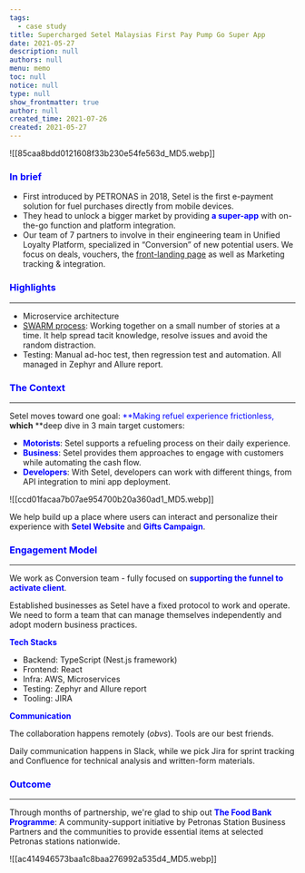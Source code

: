 ```yaml
---
tags: 
  - case study
title: Supercharged Setel Malaysias First Pay Pump Go Super App
date: 2021-05-27
description: null
authors: null
menu: memo
toc: null
notice: null
type: null
show_frontmatter: true
author: null
created_time: 2021-07-26
created: 2021-05-27
---
```


![[85caa8bdd0121608f33b230e54fe563d_MD5.webp]]

### <span style='color:blue'>In brief</span>

* First introduced by PETRONAS in 2018, Setel is the first e-payment solution for fuel purchases directly from mobile devices.
* They head to unlock a bigger market by providing <span style='color:blue'>**a super-app**</span> with on-the-go function and platform integration.
* Our team of 7 partners to involve in their engineering team in Unified Loyalty Platform, specialized in “Conversion” of new potential users. We focus on deals, vouchers, the [front-landing page](https://www.setel.com/) as well as Marketing tracking & integration.

### <span style='color:blue'>Highlights</span>

---

<!-- column_list 8bea7baf-219e-4c87-a823-45768b0fa015 -->

<!-- column a9d8f743-cdec-499f-8888-8c3890ec7db9 -->

* Microservice architecture
* [SWARM process](https://open.nytimes.com/scrum-swarm-sprint-how-to-take-the-agile-process-and-make-it-your-own-b6416793ff7e): Working together on a small number of stories at a time. It help spread tacit knowledge, resolve issues and avoid the random distraction.
* Testing: Manual ad-hoc test, then regression test and automation. All managed in Zephyr and Allure report.

<!-- column fe9baf85-c691-40d2-aeca-6e027b12010d -->


### <span style='color:blue'>The Context</span>

---

<!-- column_list 98f5ac43-3489-4b39-8e4b-eda74a35cce0 -->

<!-- column 512c01ef-806c-44e4-b4cb-7cb3c5fe6676 -->

Setel moves toward one goal: <span style='color:blue'>**Making refuel experience frictionless, **</span>which<span style='color:blue'>** **</span>deep dive in 3 main target customers:

* <span style='color:blue'>**Motorists**</span>: Setel supports a refueling process on their daily experience. 
* <span style='color:blue'>**Business**</span>: Setel provides them approaches to engage with customers while automating the cash flow.
* <span style='color:blue'>**Developers**</span>: With Setel, developers can work with different things, from API integration to mini app deployment. 

<!-- column f5836528-3759-4ce4-8ce5-cbb13819cec2 -->

![[ccd01facaa7b07ae954700b20a360ad1_MD5.webp]]

We help build up a place where users can interact and personalize their experience with <span style='color:blue'>**Setel Website**</span> and <span style='color:blue'>**Gifts Campaign**</span>.


### <span style='color:blue'>**Engagement Model**</span>

---

We work as Conversion team - fully focused on <span style='color:blue'>**supporting the funnel to activate client**</span>.

Established businesses as Setel have a fixed protocol to work and operate. We need to form a team that can manage themselves independently and adopt modern business practices. 


<!-- column_list 9fbbdc34-47ac-4799-9537-ec28d84858f0 -->

<!-- column 15c665d6-4329-4e0e-978c-fcf860e535b5 -->

<span style='color:blue'>**Tech Stacks**</span>

* Backend: TypeScript (Nest.js framework)
* Frontend: React
* Infra: AWS, Microservices
* Testing: Zephyr and Allure report
* Tooling: JIRA

<!-- column 76190bcc-d7dc-4530-bb65-fbd4687403dd -->

<span style='color:blue'>**Communication**</span>

The collaboration happens remotely (*obvs*). Tools are our best friends. 

Daily communication happens in Slack, while we pick Jira for sprint tracking and Confluence for technical analysis and written-form materials.


### <span style='color:blue'>**Outcome**</span>

---

Through months of partnership, we're glad to ship out <span style='color:blue'>**The Food Bank Programme**</span>: A community-support initiative by Petronas Station Business Partners and the communities to provide essential items at selected Petronas stations nationwide. 


![[ac414946573baa1c8baa276992a535d4_MD5.webp]]



